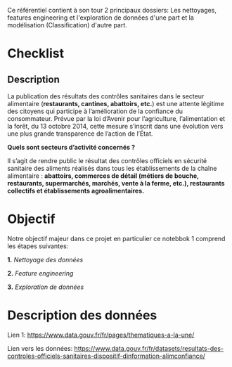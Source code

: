 Ce référentiel contient à son tour 2 principaux dossiers: Les nettoyages, features engineering et l'exploration de données d'une part et la modélisation (Classification) d'autre part.

# Checklist

## Description
La publication des résultats des contrôles sanitaires dans le secteur alimentaire (**restaurants, cantines, abattoirs, etc.**) est une attente légitime des citoyens qui participe à l’amélioration de la confiance du consommateur. Prévue par la loi d’Avenir pour l’agriculture, l’alimentation et la forêt, du 13 octobre 2014, cette mesure s’inscrit dans une évolution vers une plus grande transparence de l’action de l’État.


**Quels sont secteurs d’activité concernés ?**

Il s’agit de rendre public le résultat des contrôles officiels en sécurité sanitaire des aliments réalisés dans tous les établissements de la chaîne alimentaire : **abattoirs, commerces de détail (métiers de bouche, restaurants, supermarchés, marchés, vente à la ferme, etc.), restaurants collectifs et établissements agroalimentaires.**


# Objectif

Notre objectif majeur dans ce projet en particulier ce notebbok 1 comprend les étapes suivantes: 
 
**1.** *Nettoyage des données*

**2.** *Feature engineering*

**3.** *Exploration de données*


# Description des données
Lien 1: https://www.data.gouv.fr/fr/pages/thematiques-a-la-une/

Lien vers les données: https://www.data.gouv.fr/fr/datasets/resultats-des-controles-officiels-sanitaires-dispositif-dinformation-alimconfiance/
